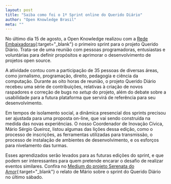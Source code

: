```yaml
---
layout: post
title: "Saiba como foi o 1º Sprint online do Querido Diário"
author: "Open Knowledge Brasil"
meta: ""
---
```

No último dia 15 de agosto, a Open Knowledge realizou com a [Rede Embaixadoras](https://embaixadoras.ok.org.br/){:target="_blank"} o primeiro sprint para o projeto Querido Diário. Trata-se de uma reunião com pessoas programadoras, entusiastas e voluntárias para definir propósitos e aprimorar o desenvolvimento de projetos open source.

A atividade contou com a participação de 35 pessoas de diversas áreas, como jornalismo, programação, direito, pedagogia e ciência da computação. Durante as oito horas de reunião, o projeto Querido Diário recebeu uma série de contribuições, relativas à criação de novos raspadores e correção de bugs no _setup_ do projeto, além do debate sobre a usabilidade para a futura plataforma que servirá de referência para seu desenvolvimento.

Em tempos de isolamento social, a dinâmica presencial dos sprints precisou ser ajustada para uma proposta on-line, que vai sendo construída na medida das novas experiências. O nosso Coordenador de Inovação Cívica, Mário Sérgio Queiroz, listou algumas das lições dessa edição, como o processo de inscrições, as ferramentas utilizadas para transmissão, o processo de instalação de ambientes de desenvolvimento, e os esforços para nivelamento das turmas.

Esses aprendizados serão levados para as futuras edições do sprint, e que podem ser interessantes para quem pretende encarar o desafio de realizar eventos similares. Confira no [Medium do projeto Serenata do Amor](https://medium.com/serenata/primeiro-sprint-online-do-projeto-querido-di%C3%A1rio-a6035eba2b){:target="_blank"} o relato de Mário sobre o sprint do Querido Diário no último sábado.
